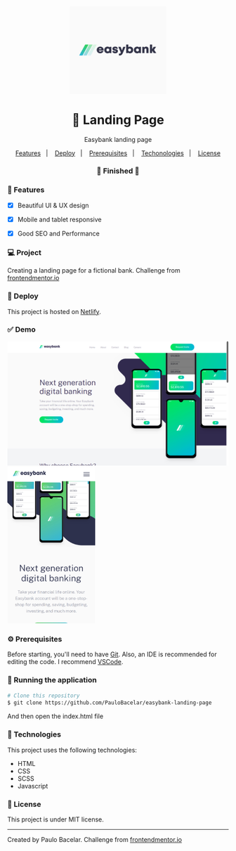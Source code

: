 <h4 align="center">
  <img src="https://github.com/PauloBacelar/easybank-landing-page/blob/main/logo.jpg" alt="Logo" height="200" />
</h4>

<h1 align="center">
    🎨 Landing Page
</h1>

<p align="center">Easybank landing page</p>

<p align="center">
  <a href="#-features">Features</a>&nbsp;&nbsp;&nbsp;|&nbsp;&nbsp;&nbsp;
  <a href="#-deploy">Deploy</a>&nbsp;&nbsp;&nbsp;|&nbsp;&nbsp;&nbsp;
  <a href="#-prerequisites">Prerequisites</a>&nbsp;&nbsp;&nbsp;|&nbsp;&nbsp;&nbsp;
  <a href="#-technologies">Techonologies</a>&nbsp;&nbsp;&nbsp;|&nbsp;&nbsp;&nbsp;
  <a href="#-license">License</a>
</p>

<h3 align="center"> 
🚧  Finished  🚧
</h3>

### 📎 Features 

- [x] Beautiful UI & UX design
- [x] Mobile and tablet responsive
- [x] Good SEO and Performance


### 💻 Project

Creating a landing page for a fictional bank. Challenge from <a href="https://www.frontendmentor.io/">frontendmentor.io</a>

### 🚀 Deploy 

This project is hosted on [Netlify](https://easybank-paulobacelar.netlify.app/).

### ✅ Demo
<img src="https://github.com/PauloBacelar/easybank-landing-page/blob/main/images/desktop-demo.png" width="600" />
<img src="https://github.com/PauloBacelar/easybank-landing-page/blob/main/images/mobile-demo.png" width="200" />

### ⚙ Prerequisites

Before starting, you'll need to have [Git](https://git-scm.com).
Also, an IDE is recommended for editing the code. I recommend [VSCode](https://code.visualstudio.com/).

### 📗 Running the application

```bash
# Clone this repository
$ git clone https://github.com/PauloBacelar/easybank-landing-page
```

And then open the index.html file

### 🚀 Technologies

This project uses the following technologies:

- HTML
- CSS
- SCSS
- Javascript

### 📝 License

This project is under MIT license.

<hr/>

Created by Paulo Bacelar. Challenge from <a href="https://www.frontendmentor.io/">frontendmentor.io</a>
